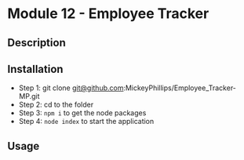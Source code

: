 # Module 12 - Employee Tracker

  

## Description




## Installation
- Step 1: git clone git@github.com:MickeyPhillips/Employee_Tracker-MP.git
- Step 2: cd to the folder
- Step 3: `npm i` to get the node packages
- Step 4: `node index` to start the application

## Usage
 
